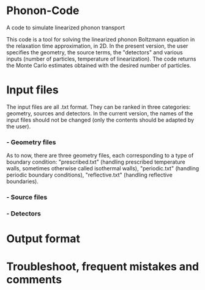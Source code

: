 # Phonon-Code
A code to simulate linearized phonon transport

This code is a tool for solving the linearized phonon Boltzmann equation in the relaxation time approximation, in 2D.
In the present version, the user specifies the geometry, the source terms, the "detectors" and various inputs (number of particles, temperature of linearization). The code returns the Monte Carlo estimates obtained with the desired number of particles.

# Input files
The input files are all .txt format. They can be ranked in three categories: geometry, sources and detectors. In the current version, the names of the input files should not be changed (only the contents should be adapted by the user).
<h3>- Geometry files</h3>
As to now, there are three geometry files, each corresponding to a type of boundary condition: "prescribed.txt" (handling prescribed temperature walls, sometimes otherwise called isothermal walls), "periodic.txt" (handling periodic boundary conditions), "reflective.txt" (handling reflective boundaries).

<h3>- Source files </h3>

<h3>- Detectors </h3>

# Output format

# Troubleshoot, frequent mistakes and comments
